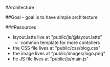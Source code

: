 #Architecture

##Goal
    - goal is to have simple architecture
    
###Resources
   - layout.latte live at "public/js/@layout.latte"
        - common template for more contollers
   - the CSS file lives at "public/css/blog.css"
   - the image lives at "public/images/logo.png"
   - he JS file lives at "public/js/main.js"